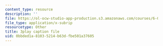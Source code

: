 ```yaml
---
content_type: resource
description: ''
file: https://ol-ocw-studio-app-production.s3.amazonaws.com/courses/6-004-computation-structures-spring-2017/0bbded1a81035214b63dfbe501a37605_q38KAGAKORk.vtt
file_type: application/x-subrip
resourcetype: Other
title: 3play caption file
uid: 0bbded1a-8103-5214-b63d-fbe501a37605
---
```

